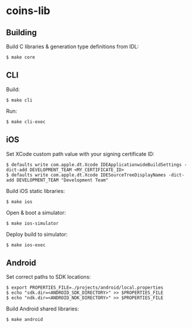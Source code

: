 # coins-lib

## Building

Build C libraries & generation type definitions from IDL:

    $ make core

## CLI

Build: 

    $ make cli

Run:

    $ make cli-exec

## iOS

Set XCode custom path value with your signing certificate ID:

    $ defaults write com.apple.dt.Xcode IDEApplicationwideBuildSettings -dict-add DEVELOPMENT_TEAM <MY_CERTIFICATE_ID>
    $ defaults write com.apple.dt.Xcode IDESourceTreeDisplayNames -dict-add DEVELOPMENT_TEAM "Development Team"

Build iOS static libraries:

    $ make ios

Open & boot a simulator:

    $ make ios-simulator

Deploy build to simulator:

    $ make ios-exec

## Android

Set correct paths to SDK locations:

    $ export PROPERTIES_FILE=./projects/android/local.properties
    $ echo "sdk.dir=<ANDROID_SDK_DIRECTORY>" >> $PROPERTIES_FILE
    $ echo "ndk.dir=<ANDROID_NDK_DIRECTORY>" >> $PROPERTIES_FILE

Build Android shared libraries:

    $ make android

